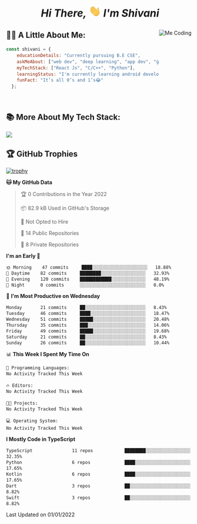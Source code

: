 # <p align="center">️ _Hi There, <img src="https://raw.githubusercontent.com/SanjayDevTech/SanjayDevTech/master/assets/wave.gif" alt="waving hand" width="33px"> I'm Shivani_</p>

<img align="right" alt="Me Coding" height="200" src="https://media.giphy.com/media/L1R1tvI9svkIWwpVYr/giphy.gif">

## 👩‍💻 **A Little About Me:**
```jsx
const shivani = {
    educationDetails: "Currently pursuing B.E CSE",
    askMeAbout: ["web dev", "deep learning", "app dev", "gardening"],
    myTechStack: ["React Js", "C/C++", "Python"],
    learningStatus: "I'm currently learning android development",
    funFact: "It’s all 0’s and 1’s😂"
  };
```

<br/>

## 📚 **More About My Tech Stack:**

   <img align="center" src="https://github-readme-stats.vercel.app/api/top-langs/?username=shivu-srk&layout=compact&theme=vue-dark"/>
   <br/>
   
## 🏆 GitHub Trophies

[![trophy](https://github-profile-trophy.vercel.app/?username=shivu-srk&theme=nord&column=7)](https://github.com/ryo-ma/github-profile-trophy)

<!--START_SECTION:waka-->
**🐱 My GitHub Data** 

> 🏆 0 Contributions in the Year 2022
 > 
> 📦 82.9 kB Used in GitHub's Storage 
 > 
> 🚫 Not Opted to Hire
 > 
> 📜 14 Public Repositories 
 > 
> 🔑 8 Private Repositories  
 > 
**I'm an Early 🐤** 

```text
🌞 Morning    47 commits     ████░░░░░░░░░░░░░░░░░░░░░   18.88% 
🌆 Daytime    82 commits     ████████░░░░░░░░░░░░░░░░░   32.93% 
🌃 Evening    120 commits    ████████████░░░░░░░░░░░░░   48.19% 
🌙 Night      0 commits      ░░░░░░░░░░░░░░░░░░░░░░░░░   0.0%

```
📅 **I'm Most Productive on Wednesday** 

```text
Monday       21 commits     ██░░░░░░░░░░░░░░░░░░░░░░░   8.43% 
Tuesday      46 commits     ████░░░░░░░░░░░░░░░░░░░░░   18.47% 
Wednesday    51 commits     █████░░░░░░░░░░░░░░░░░░░░   20.48% 
Thursday     35 commits     ███░░░░░░░░░░░░░░░░░░░░░░   14.06% 
Friday       49 commits     █████░░░░░░░░░░░░░░░░░░░░   19.68% 
Saturday     21 commits     ██░░░░░░░░░░░░░░░░░░░░░░░   8.43% 
Sunday       26 commits     ██░░░░░░░░░░░░░░░░░░░░░░░   10.44%

```


📊 **This Week I Spent My Time On** 

```text
💬 Programming Languages: 
No Activity Tracked This Week

🔥 Editors: 
No Activity Tracked This Week

🐱‍💻 Projects: 
No Activity Tracked This Week

💻 Operating System: 
No Activity Tracked This Week

```

**I Mostly Code in TypeScript** 

```text
TypeScript               11 repos            ████████░░░░░░░░░░░░░░░░░   32.35% 
Python                   6 repos             ████░░░░░░░░░░░░░░░░░░░░░   17.65% 
Kotlin                   6 repos             ████░░░░░░░░░░░░░░░░░░░░░   17.65% 
Dart                     3 repos             ██░░░░░░░░░░░░░░░░░░░░░░░   8.82% 
Swift                    3 repos             ██░░░░░░░░░░░░░░░░░░░░░░░   8.82%

```



 Last Updated on 01/01/2022
<!--END_SECTION:waka-->

